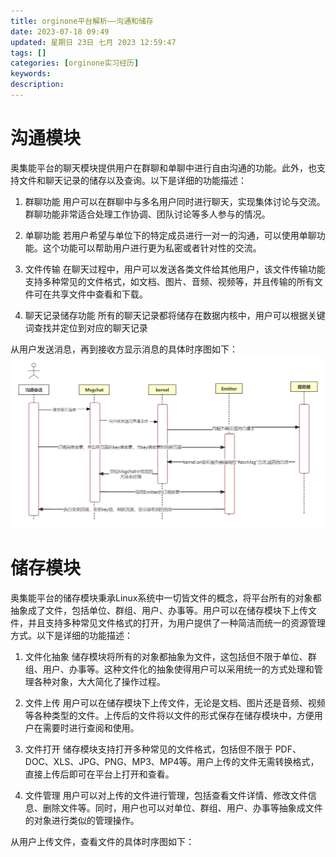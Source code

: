 ```yaml
---
title: orginone平台解析——沟通和储存
date: 2023-07-18 09:49
updated: 星期日 23日 七月 2023 12:59:47
tags: []
categories: [orginone实习经历]
keywords:
description: 
---
```




# 沟通模块

奥集能平台的聊天模块提供用户在群聊和单聊中进行自由沟通的功能。此外，也支持文件和聊天记录的储存以及查询。以下是详细的功能描述：

1. 群聊功能
用户可以在群聊中与多名用户同时进行聊天，实现集体讨论与交流。群聊功能非常适合处理工作协调、团队讨论等多人参与的情况。

2. 单聊功能
若用户希望与单位下的特定成员进行一对一的沟通，可以使用单聊功能。这个功能可以帮助用户进行更为私密或者针对性的交流。

3. 文件传输
在聊天过程中，用户可以发送各类文件给其他用户，该文件传输功能支持多种常见的文件格式，如文档、图片、音频、视频等，并且传输的所有文件可在共享文件中查看和下载。

4. 聊天记录储存功能
所有的聊天记录都将储存在数据内核中，用户可以根据关键词查找并定位到对应的聊天记录

从用户发送消息，再到接收方显示消息的具体时序图如下：
![](../static/Pasted%20image%2020230719131959.png)



# 储存模块

奥集能平台的储存模块秉承Linux系统中一切皆文件的概念，将平台所有的对象都抽象成了文件，包括单位、群组、用户、办事等。用户可以在储存模块下上传文件，并且支持多种常见文件格式的打开，为用户提供了一种简洁而统一的资源管理方式。以下是详细的功能描述：

1. 文件化抽象
储存模块将所有的对象都抽象为文件，这包括但不限于单位、群组、用户、办事等。这种文件化的抽象使得用户可以采用统一的方式处理和管理各种对象，大大简化了操作过程。

2. 文件上传
用户可以在储存模块下上传文件，无论是文档、图片还是音频、视频等各种类型的文件。上传后的文件将以文件的形式保存在储存模块中，方便用户在需要时进行查阅和使用。

3. 文件打开
储存模块支持打开多种常见的文件格式，包括但不限于 PDF、DOC、XLS、JPG、PNG、MP3、MP4等。用户上传的文件无需转换格式，直接上传后即可在平台上打开和查看。

4. 文件管理
用户可以对上传的文件进行管理，包括查看文件详情、修改文件信息、删除文件等。同时，用户也可以对单位、群组、用户、办事等抽象成文件的对象进行类似的管理操作。

从用户上传文件，查看文件的具体时序图如下：














